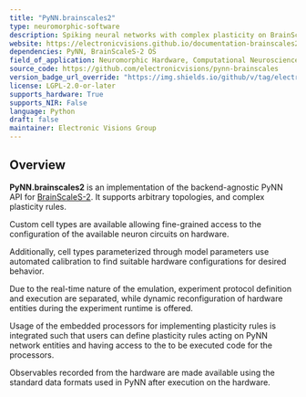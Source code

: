 ```yaml
---
title: "PyNN.brainscales2"
type: neuromorphic-software
description: Spiking neural networks with complex plasticity on BrainScaleS-2 neuromorphic hardware.
website: https://electronicvisions.github.io/documentation-brainscales2/latest/
dependencies: PyNN, BrainScaleS-2 OS
field_of_application: Neuromorphic Hardware, Computational Neuroscience, Spiking Neural Networks, Local Plasticity
source_code: https://github.com/electronicvisions/pynn-brainscales
version_badge_url_override: "https://img.shields.io/github/v/tag/electronicvisions/releases-ebrains"
license: LGPL-2.0-or-later
supports_hardware: True
supports_NIR: False
language: Python
draft: false
maintainer: Electronic Visions Group
---
```




## Overview

**PyNN.brainscales2** is an implementation of the backend-agnostic PyNN API for [BrainScaleS-2](https://open-neuromorphic.org/neuromorphic-computing/hardware/brainscales-2-universitat-heidelberg/).
It supports arbitrary topologies, and complex plasticity rules.

Custom cell types are available allowing fine-grained access to the configuration of the available neuron circuits on hardware.

Additionally, cell types parameterized through model parameters use automated calibration to find suitable hardware configurations for desired behavior.

Due to the real-time nature of the emulation, experiment protocol definition and execution are separated, while dynamic reconfiguration of hardware entities during the experiment runtime is offered.

Usage of the embedded processors for implementing plasticity rules is integrated such that users can define plasticity rules acting on PyNN network entities and having access to the to be executed code for the processors.

Observables recorded from the hardware are made available using the standard data formats used in PyNN after execution on the hardware.
